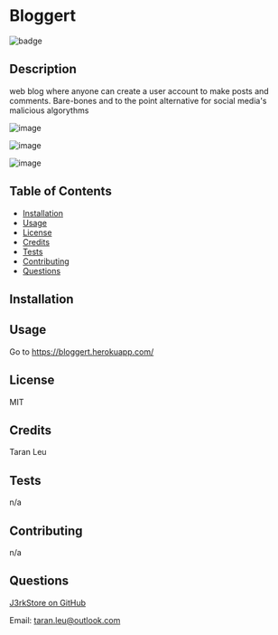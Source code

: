 # Bloggert

![badge](https://img.shields.io/badge/license-MIT-blueviolet)



## Description
web blog where anyone can create a user account to make posts and comments.  Bare-bones and to the point alternative for social media's malicious algorythms

![image](https://github.com/J3rkStore/bloggert/assets/59859758/ed4a011e-27f2-4e66-996f-8d2c59049fc0)

![image](https://github.com/J3rkStore/bloggert/assets/59859758/bc25ccd4-482f-438a-ad3d-85b6bb66fb7c)

![image](https://github.com/J3rkStore/bloggert/assets/59859758/7d31fa9a-20c3-4251-8cea-ea116a46679e)



## Table of Contents 

- [Installation](#installation)
- [Usage](#usage)
- [License](#license)
- [Credits](#credits)
- [Tests](#tests)
- [Contributing](#contributing)
- [Questions](#questions)

## Installation



## Usage
Go to https://bloggert.herokuapp.com/


## License
MIT


## Credits
Taran Leu


## Tests
n/a


## Contributing
n/a


## Questions
[J3rkStore on GitHub](https://github.com/J3rkStore)

Email: taran.leu@outlook.com

